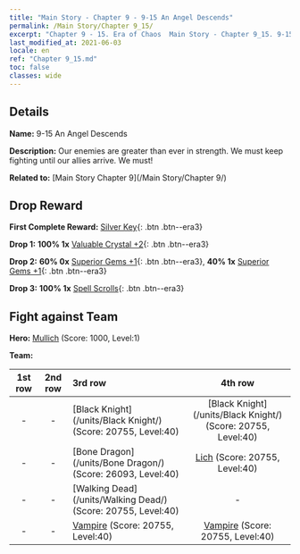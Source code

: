```yaml
---
title: "Main Story - Chapter 9 - 9-15 An Angel Descends"
permalink: /Main Story/Chapter 9_15/
excerpt: "Chapter 9 - 15. Era of Chaos  Main Story - Chapter 9_15. 9-15 An Angel Descends"
last_modified_at: 2021-06-03
locale: en
ref: "Chapter 9_15.md"
toc: false
classes: wide
---
```


## Details

 **Name:** 9-15 An Angel Descends

 **Description:** Our enemies are greater than ever in strength. We must keep fighting until our allies arrive. We must!

 **Related to:** [Main Story Chapter 9](/Main Story/Chapter 9/)

## Drop Reward

 **First Complete Reward:** [Silver Key](/Items/con_693/){: .btn .btn--era3}

 **Drop 1:** **100% 1x** [Valuable Crystal +2](/Items/mat_31/){: .btn .btn--era3}

 **Drop 2:** **60% 0x** [Superior Gems +1](/Items/mat_23/){: .btn .btn--era3}, **40% 1x** [Superior Gems +1](/Items/mat_23/){: .btn .btn--era3}

 **Drop 3:** **100% 1x** [Spell Scrolls](/Items/con_694/){: .btn .btn--era3}


## Fight against Team
 **Hero:** [Mullich](/heroes/Mullich/) (Score: 1000, Level:1)

 **Team:**


  | 1st row | 2nd row | 3rd row | 4th row |
  |:----:|:----:|:----|:----:|
  | - | - | [Black Knight](/units/Black Knight/) (Score: 20755, Level:40)  | [Black Knight](/units/Black Knight/) (Score: 20755, Level:40)  |
  | - | - | [Bone Dragon](/units/Bone Dragon/) (Score: 26093, Level:40)  | [Lich](/units/Lich/) (Score: 20755, Level:40)  |
  | - | - | [Walking Dead](/units/Walking Dead/) (Score: 20755, Level:40)  | - |
  | - | - | [Vampire](/units/Vampire/) (Score: 20755, Level:40)  | [Vampire](/units/Vampire/) (Score: 20755, Level:40)  |


